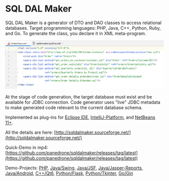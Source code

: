 # SQL DAL Maker
SQL DAL Maker is a generator of DTO and DAO classes to access relational databases. Target programming languages: PHP, Java, C++, Python, Ruby, and Go. To generate the class, you declare it in XML meta-program.

![SQL DAL Maker](sqldalmaker-idea.png)

At the stage of code generation, the target database must exist and be available for JDBC connection.
Code generator uses "live" JDBC metadata to make generated code relevant to the current database schema. 

Implemented as plug-ins for [Eclipse IDE](http://marketplace.eclipse.org/content/sql-dal-maker), [IntelliJ-Platform](http://plugins.jetbrains.com/plugin/7092), and [NetBeans 11+](https://github.com/panedrone/sqldalmaker/releases/tag/latest).

All the details are here: [http://sqldalmaker.sourceforge.net/](http://sqldalmaker.sourceforge.net/)

Quick-Demo in mp4: [https://github.com/panedrone/sqldalmaker/releases/tag/latest](https://github.com/panedrone/sqldalmaker/releases/tag/latest)

Demo-Projects: [PHP](https://github.com/panedrone/sdm_demo_php_todolist), [Java/Swing](https://github.com/panedrone/sdm_demo_swing_thesaurus), [Java/JSF](https://github.com/panedrone/sdm_demo_jsf_todolist), [Java/Jasper-Reports](https://github.com/panedrone/sdm_demo_jasper_reports_northwindEF), [Java/Android](https://github.com/panedrone/sdm_demo_android_thesaurus), [C++/Qt6](https://github.com/panedrone/sdm_demo_qt6_thesaurus), [Python/Flask](https://github.com/panedrone/sdm_demo_python_flask_todolist), [Python/Tkinter](https://github.com/panedrone/sdm_demo_python_tkinter_github_stat), [Go/Gin](https://github.com/panedrone/sdm_demo_go_todolist)
